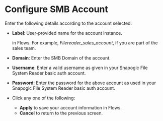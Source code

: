 # Configure SMB Account

Enter the following details according to the account selected: 

*   **Label**: User-provided name for the account instance.

    in Flows. For example, _Filereader_sales_account_, if you are part of the sales team.
* **Domain**: Enter the SMB Domain of the account. 
* **Username**: Enter a valid username as given in your Snapogic File System Reader basic auth account.
* **Password**: Enter the password for the above account as used in your Snapogic File System Reader basic auth account.
* Click any one of the following:
  * **Apply** to save your account information in Flows.
  * **Cancel** to return to the previous screen.
